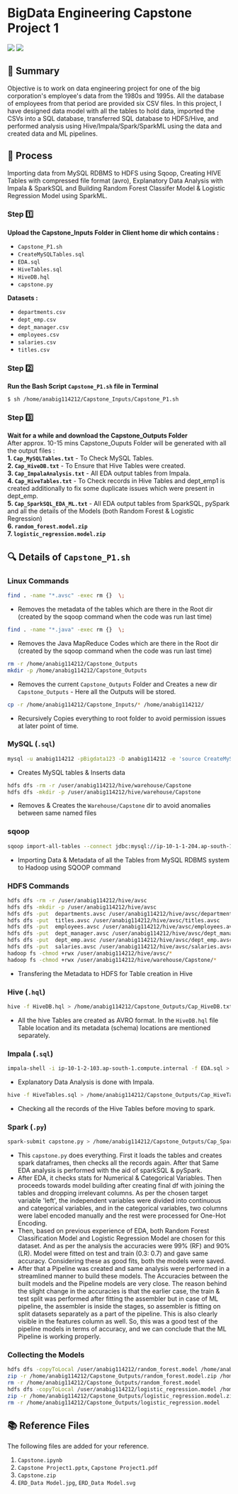 # **BigData Engineering Capstone Project 1**

![](https://img.shields.io/badge/Tech--Stack-Linux%20--%20MySQL%20--%20sqoop%20--%20HDFS%20--%20Hive%20--%20Impala%20--%20Spark%20SQL%20--%20PySpark%20--%20Spark%20ML%20--%20Git-blue)
![](https://img.shields.io/badge/%F0%9F%94%96-Employee%20Attrition%20Analysis%20--%20Human%20Resouce%20Domain-blueviolet)

## 📜 Summary

Objective is to work on data engineering project for one of the big corporation's employee's data from the 1980s and 1995s. All the database of employees from that period are provided six CSV files. In this project, I have designed data model with all the tables to hold data, imported the CSVs into a SQL database, transferred SQL database to HDFS/Hive, and performed analysis using Hive/Impala/Spark/SparkML using the data and created data and ML pipelines.

## 🔢 Process

Importing data from MySQL RDBMS to HDFS using Sqoop, Creating HIVE Tables with compressed file format (avro), Explanatory Data Analysis with Impala & SparkSQL and Building Random Forest Classifer Model & Logistic Regression Model using SparkML.

### **Step** 1️⃣

**Upload the Capstone_Inputs Folder in Client home dir which contains :**

- `Capstone_P1.sh`
- `CreateMySQLTables.sql`
- `EDA.sql`
- `HiveTables.sql`
- `HiveDB.hql`
- `capstone.py`

**Datasets :**

- `departments.csv`
- `dept_emp.csv`
- `dept_manager.csv`
- `employees.csv`
- `salaries.csv`
- `titles.csv`

### **Step** 2️⃣

**Run the Bash Script `Capstone_P1.sh` file in Terminal**

```console
$ sh /home/anabig114212/Capstone_Inputs/Capstone_P1.sh
```

### **Step** 3️⃣

**Wait for a while and download the Capstone_Outputs Folder** <br>
After approx. 10-15 mins Capstone_Ouputs Folder will be generated with all the output files : <br>
**1. `Cap_MySQLTables.txt`** - To Check MySQL Tables. <br>
**2. `Cap_HiveDB.txt`** - To Ensure that Hive Tables were created. <br>
**3. `Cap_ImpalaAnalysis.txt`** - All EDA output tables from Impala. <br>
**4. `Cap_HiveTables.txt`** - To Check records in Hive Tables and dept_emp1 is created additionally to fix some duplicate issues which were present in dept_emp. <br>
**5. `Cap_SparkSQL_EDA_ML.txt`** - All EDA output tables from SparkSQL, pySpark and all the details of the Models (both Random Forest & Logistic Regression) <br>
**6. `random_forest.model.zip`** <br>
**7. `logistic_regression.model.zip`** <br>

## 🔍 Details of `Capstone_P1.sh`

### Linux Commands

```bash
find . -name "*.avsc" -exec rm {}  \;
```

- Removes the metadata of the tables which are there in the Root dir (created by the sqoop command when the code was run last time)

```bash
find . -name "*.java" -exec rm {}  \;
```

- Removes the Java MapReduce Codes which are there in the Root dir (created by the sqoop command when the code was run last time)

```bash
rm -r /home/anabig114212/Capstone_Outputs
mkdir -p /home/anabig114212/Capstone_Outputs
```

- Removes the current `Capstone_Outputs` Folder and Creates a new dir `Capstone_Outputs` - Here all the Outputs will be stored.

```bash
cp -r /home/anabig114212/Capstone_Inputs/* /home/anabig114212/
```

- Recursively Copies everything to root folder to avoid permission issues at later point of time.

### MySQL (`.sql`)

```bash
mysql -u anabig114212 -pBigdata123 -D anabig114212 -e 'source CreateMySQLTables.sql' > /home/anabig114212/Capstone_Outputs/Cap_MySQLTables.txt
```

- Creates MySQL tables & Inserts data

```bash
hdfs dfs -rm -r /user/anabig114212/hive/warehouse/Capstone
hdfs dfs -mkdir -p /user/anabig114212/hive/warehouse/Capstone
```

- Removes & Creates the `Warehouse/Capstone` dir to avoid anomalies between same named files

### sqoop

```bash
sqoop import-all-tables --connect jdbc:mysql://ip-10-1-1-204.ap-south-1.compute.internal:3306/anabig114212 --username anabig114212 --password Bigdata123 --compression-codec=snappy --as-avrodatafile --warehouse-dir=/user/anabig114212/hive/warehouse/Capstone --m 1 --driver com.mysql.jdbc.Driver
```

- Importing Data & Metadata of all the Tables from MySQL RDBMS system to Hadoop using SQOOP command

### HDFS Commands

```bash
hdfs dfs -rm -r /user/anabig114212/hive/avsc
hdfs dfs -mkdir -p /user/anabig114212/hive/avsc
hdfs dfs -put  departments.avsc /user/anabig114212/hive/avsc/departments.avsc
hdfs dfs -put  titles.avsc /user/anabig114212/hive/avsc/titles.avsc
hdfs dfs -put  employees.avsc /user/anabig114212/hive/avsc/employees.avsc
hdfs dfs -put  dept_manager.avsc /user/anabig114212/hive/avsc/dept_manager.avsc
hdfs dfs -put  dept_emp.avsc /user/anabig114212/hive/avsc/dept_emp.avsc
hdfs dfs -put  salaries.avsc /user/anabig114212/hive/avsc/salaries.avsc
hadoop fs -chmod +rwx /user/anabig114212/hive/avsc/*
hadoop fs -chmod +rwx /user/anabig114212/hive/warehouse/Capstone/*
```

- Transfering the Metadata to HDFS for Table creation in Hive

### Hive (`.hql`)

```bash
hive -f HiveDB.hql > /home/anabig114212/Capstone_Outputs/Cap_HiveDB.txt
```

- All the hive Tables are created as AVRO format. In the `HiveDB.hql` file Table location and its metadata (schema) locations are mentioned separately.

### Impala (`.sql`)

```bash
impala-shell -i ip-10-1-2-103.ap-south-1.compute.internal -f EDA.sql > /home/anabig114212/Capstone_Outputs/Cap_ImpalaAnalysis.txt
```

- Explanatory Data Analysis is done with Impala.

```bash
hive -f HiveTables.sql > /home/anabig114212/Capstone_Outputs/Cap_HiveTables.txt
```

- Checking all the records of the Hive Tables before moving to spark.

### Spark (`.py`)

```bash
spark-submit capstone.py > /home/anabig114212/Capstone_Outputs/Cap_SparkSQL_EDA_ML.txt
```

- This `capstone.py` does everything. First it loads the tables and creates spark dataframes, then checks all the records again. After that Same EDA analysis is performed with the aid of sparkSQL & pySpark.
- After EDA, it checks stats for Numerical & Categorical Variables. Then proceeds towards model building after creating final df with joining the tables and dropping irrelevant columns. As per the chosen target variable 'left', the independent variables were divided into continuous and categorical variables, and in the categorical variables, two columns were label encoded manually and the rest were processed for One-Hot Encoding.
- Then, based on previous experience of EDA, both Random Forest Classification Model and Logistic Regression Model are chosen for this dataset. And as per the analysis the accuracies were 99% (RF) and 90% (LR). Model were fitted on test and train (0.3: 0.7) and gave same accuracy. Considering these as good fits, both the models were saved.
- After that a Pipeline was created and same analysis were performed in a streamlined manner to build these models. The Accuracies between the built models and the Pipeline models are very close. The reason behind the slight change in the accuracies is that the earlier case, the train & test split was performed after fitting the assembler but in case of ML pipeline, the assembler is inside the stages, so assembler is fitting on split datasets separately as a part of the pipeline. This is also clearly visible in the features column as well. So, this was a good test of the pipeline models in terms of accuracy, and we can conclude that the ML Pipeline is working properly.

### Collecting the Models

```bash
hdfs dfs -copyToLocal /user/anabig114212/random_forest.model /home/anabig114212/Capstone_Outputs/
zip -r /home/anabig114212/Capstone_Outputs/random_forest.model.zip /home/anabig114212/Capstone_Outputs/random_forest.model
rm -r /home/anabig114212/Capstone_Outputs/random_forest.model
hdfs dfs -copyToLocal /user/anabig114212/logistic_regression.model /home/anabig114212/Capstone_Outputs/
zip -r /home/anabig114212/Capstone_Outputs/logistic_regression.model.zip /home/anabig114212/Capstone_Outputs/logistic_regression.model
rm -r /home/anabig114212/Capstone_Outputs/logistic_regression.model
```

## 📚 Reference Files

The following files are added for your reference.

1. `Capstone.ipynb`
2. `Capstone Project1.pptx`, `Capstone Project1.pdf`
3. `Capstone.zip`
4. `ERD_Data Model.jpg`, `ERD_Data Model.svg`

